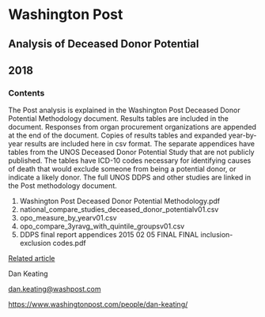 # Washington Post 
## Analysis of Deceased Donor Potential
## 2018

### Contents

The Post analysis is explained in the Washington Post Deceased Donor Potential Methodology document. Results tables are included in the document. Responses from organ procurement organizations are appended at the end of the document. Copies of results tables and expanded year-by-year results are included here in csv format. The separate appendices have tables from the UNOS Deceased Donor Potential Study that are not publicly published. The tables have ICD-10 codes necessary for identifying causes of death that would exclude someone from being a potential donor, or indicate a likely donor. The full UNOS DDPS and other studies are linked in the Post methodology document. 

1. Washington Post Deceased Donor Potential Methodology.pdf
2. national_compare_studies_deceased_donor_potentialv01.csv
3. opo_measure_by_yearv01.csv
4. opo_compare_3yravg_with_quintile_groupsv01.csv
5. DDPS final report appendices 2015 02 05 FINAL FINAL inclusion-exclusion codes.pdf

[Related article](https://www.washingtonpost.com/graphics/2018/national/organ-transplant-shortages/)

Dan Keating

dan.keating@washpost.com

https://www.washingtonpost.com/people/dan-keating/